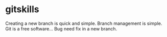 gitskills
=========
Creating a new branch is quick and simple.
Branch management is simple.
Git is a free software...
Bug need fix in a new branch.
